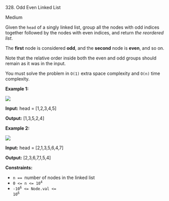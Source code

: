 ﻿328\. Odd Even Linked List

Medium

Given the `head` of a singly linked list, group all the nodes with odd indices together followed by the nodes with even indices, and return _the reordered list_.

The **first** node is considered **odd**, and the **second** node is **even**, and so on.

Note that the relative order inside both the even and odd groups should remain as it was in the input.

You must solve the problem in `O(1)` extra space complexity and `O(n)` time complexity.

**Example 1:**

![](https://assets.leetcode.com/uploads/2021/03/10/oddeven-linked-list.jpg)

**Input:** head = \[1,2,3,4,5\]

**Output:** \[1,3,5,2,4\] 

**Example 2:**

![](https://assets.leetcode.com/uploads/2021/03/10/oddeven2-linked-list.jpg)

**Input:** head = \[2,1,3,5,6,4,7\]

**Output:** \[2,3,6,7,1,5,4\] 

**Constraints:**

*   `n == `number of nodes in the linked list
*   <code>0 <= n <= 10<sup>4</sup></code>
*   <code>-10<sup>6</sup> <= Node.val <= 10<sup>6</sup></code>